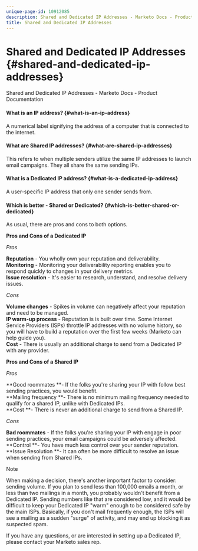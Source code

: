 ```yaml
---
unique-page-id: 10912085
description: Shared and Dedicated IP Addresses - Marketo Docs - Product Documentation
title: Shared and Dedicated IP Addresses
---
```


# Shared and Dedicated IP Addresses {#shared-and-dedicated-ip-addresses}

Shared and Dedicated IP Addresses - Marketo Docs - Product Documentation

#### What is an IP address? {#what-is-an-ip-address}

A numerical label signifying the address of a computer that is connected to the internet.

#### What are Shared IP addresses? {#what-are-shared-ip-addresses}

This refers to when multiple senders utilize the same IP addresses to launch email campaigns. They all share the same sending IPs.

#### What is a Dedicated IP address? {#what-is-a-dedicated-ip-address}

A user-specific IP address that only one sender sends from.

#### Which is better - Shared or Dedicated? {#which-is-better-shared-or-dedicated}

As usual, there are pros and cons to both options.

**Pros and Cons of a Dedicated IP**

*Pros*

**Reputation** - You wholly own your reputation and deliverability.  
**Monitoring** - Monitoring your deliverability reporting enables you to respond quickly to changes in your delivery metrics.  
**Issue resolution** - It's easier to research, understand, and resolve delivery issues.

*Cons*

**Volume changes** - Spikes in volume can negatively affect your reputation and need to be managed.  
**IP warm-up process** - Reputation is is built over time. Some Internet Service Providers (ISPs) throttle IP addresses with no volume history, so you will have to build a reputation over the first few weeks (Marketo can help guide you).  
**Cost** - There is usually an additional charge to send from a Dedicated IP with any provider.

**Pros and Cons of a Shared IP**

*Pros*

**Good roommates **- If the folks you're sharing your IP with follow best sending practices, you would benefit.  
**Mailing frequency **- There is no minimum mailing frequency needed to qualify for a shared IP, unlike with Dedicated IPs.  
**Cost **- There is never an additional charge to send from a Shared IP.

*Cons*

**Bad roommates** - If the folks you're sharing your IP with engage in poor sending practices, your email campaigns could be adversely affected.  
**Control **- You have much less control over your sender reputation.  
**Issue Resolution **- It can often be more difficult to resolve an issue when sending from Shared IPs.

>[!NOTE]
>
>When making a decision, there's another important factor to consider: sending volume. If you plan to send less than 100,000 emails a month, or less than two mailings in a month, you probably wouldn't benefit from a Dedicated IP. Sending numbers like that are considered low, and it would be difficult to keep your Dedicated IP "warm" enough to be considered safe by the main ISPs. Basically, if you don't mail frequently enough, the ISPs will see a mailing as a sudden "surge" of activity, and may end up blocking it as suspected spam.

If you have any questions, or are interested in setting up a Dedicated IP, please contact your Marketo sales rep. 